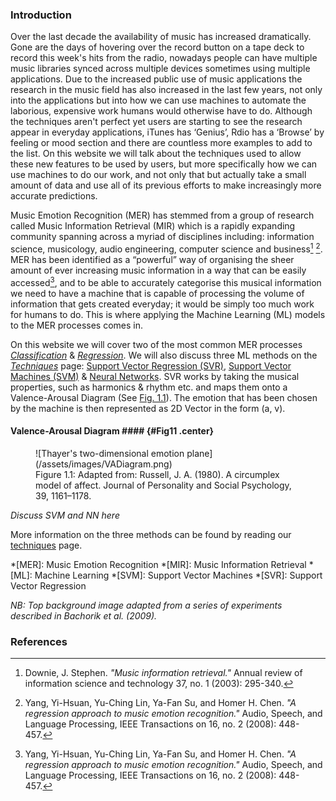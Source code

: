  <!-- - What is MER?
  - Sub-category of MIR study
  - Define emotion
 - Cover techniques &amp; problems
 - History of MER
  - Disclaimer: New science so not a lot of history
  - What sparked interest
#### Non-Textual Features
  - Schematic of one of the techniques (Flow diagram)
  -->
### Introduction

Over the last decade the availability of music has increased dramatically. Gone are the days of hovering over the record button on a tape deck to record this week's hits from the radio, nowadays people can have multiple music libraries synced across multiple devices sometimes using multiple applications. Due to the increased public use of music applications the research in the music field has also increased in the last few years, not only into the applications but into how we can use machines to automate the laborious, expensive work humans would otherwise have to do. Although the techniques aren't perfect yet users are starting to see the research appear in everyday applications, iTunes has &lsquo;Genius&rsquo;, Rdio has a &lsquo;Browse&rsquo; by feeling or mood section and there are countless more examples to add to the list. On this website we will talk about the techniques used to allow these new features to be used by users, but more specifically how we can use machines to do our work, and not only that but act&shy;ually take a small amount of data and use all of its previous efforts to make increasingly more accurate predictions.

<!-- History -->
Music Emotion Recognition (MER) has stemmed from a group of research called Music Information Retrieval (MIR) which is a rapidly expanding community spanning across a myriad of disciplines including: information science, musicology, audio engineering, computer science and business[^1] [^2]. MER has been identified as a &ldquo;powerful&rdquo; way of organising the sheer amount of ever increasing music information in a way that can be easily accessed[^2], and to be able to accurately categorise this musical information we need to have a machine that is capable of processing the volume of information that gets created everyday; it would be simply too much work for humans to do. This is where applying the Machine Learning (ML) models to the MER processes comes in.

<!-- Techniques and problems -->
On this website we will cover two of the most common MER processes *[Classification](articles/classification)* &amp; *[Regression](articles/regression)*. We will also discuss three ML methods on the  *[Techniques](articles/techniques)* page: [Support Vector Regression (SVR)](articles/techniques#SVR), [Support Vector Machines (SVM)](articles/techniques#SVM) &amp; [Neural Networks](articles/techniques#NN). SVR works by taking the musical properties, such as harmonics & rhythm etc. and maps them onto a Valence-Arousal Diagram (See [Fig. 1.1](#Fig11)). The emotion that has been chosen by the machine is then represented as 2D Vector in the form (a, v).

#### Valence-Arousal Diagram #### {#Fig11 .center}
<figure markdown="1">
![Thayer's two-dimensional emotion plane](/assets/images/VADiagram.png)
<figcaption markdown="1">
  Figure 1.1: Adapted from: Russell, J. A. (1980). A circumplex model of affect. Journal of Personality and Social Psychology, 39, 1161–1178.
</figcaption>
</figure>

*Discuss SVM and NN here*

More information on the three methods can be found by reading our [techniques](articles/techniques) page.

*[MER]: Music Emotion Recognition
*[MIR]: Music Information Retrieval
*[ML]: Machine Learning
*[SVM]: Support Vector Machines
*[SVR]: Support Vector Regression

*NB: Top background image adapted from a series of experiments described in Bachorik et al. (2009).*

### References

[^1]: Downie, J. Stephen. *"Music information retrieval."* Annual review of information science and technology 37, no. 1 (2003): 295-340.

[^2]: Yang, Yi-Hsuan, Yu-Ching Lin, Ya-Fan Su, and Homer H. Chen. *"A regression approach to music emotion recognition."* Audio, Speech, and Language Processing, IEEE Transactions on 16, no. 2 (2008): 448-457.
